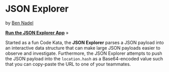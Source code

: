 
# JSON Explorer

by [Ben Nadel][bennadel]

**[Run the JSON Explorer App][app]** &raquo;

Started as a fun Code Kata, the **JSON Explorer** parses a JSON payload into an interactive data structure that can make large JSON payloads easier to observe and investigate. Furthermore, the JSON Explorer attempts to push the JSON payload into the `location.hash` as a Base64-encoded value such that you can copy-paste the URL to one of your teammates.

[app]: https://bennadel.github.io/JSON-Explorer/dist/ "Run the JSON Explorer app on GitHub pages."

[bennadel]: https://www.bennadel.com "The blog of Ben Nadel, lover of JavaScript, Angular, and ColdFusion (CFML)."
